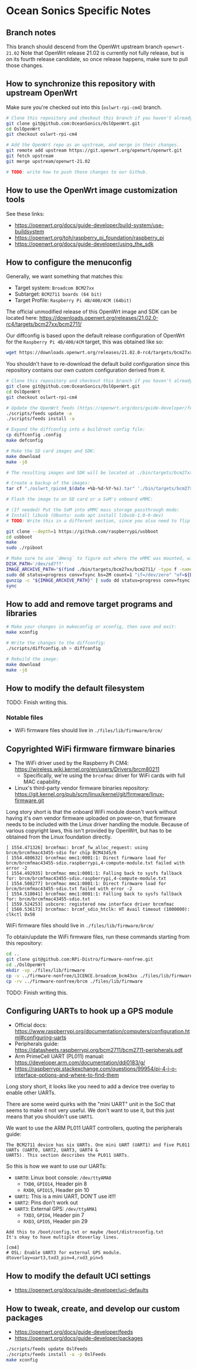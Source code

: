 # Ocean Sonics Specific Notes

## Branch notes

This branch should descend from the OpenWrt upstream branch `openwrt-21.02`
Note that OpenWrt release 21.02 is currently not fully release, but is on its
fourth release candidate, so once release happens, make sure to pull those changes.

## How to synchronize this repository with upstream OpenWrt

Make sure you're checked out into this (`oslwrt-rpi-cm4`) branch.

```bash
# Clone this repository and checkout this branch if you haven't already:
git clone git@github.com:OceanSonics/OslOpenWrt.git
cd OslOpenWrt
git checkout oslwrt-rpi-cm4

# Add the OpenWrt repo as an upstream, and merge in their changes.
git remote add upstream https://git.openwrt.org/openwrt/openwrt.git
git fetch upstream
git merge upstream/openwrt-21.02

# TODO: write how to push these changes to our Github.
```

## How to use the OpenWrt image customization tools

See these links:

- <https://openwrt.org/docs/guide-developer/build-system/use-buildsystem>
- <https://openwrt.org/toh/raspberry_pi_foundation/raspberry_pi>
- <https://openwrt.org/docs/guide-developer/using_the_sdk>

## How to configure the menuconfig

Generally, we want something that matches this:

- Target system: `Broadcom BCM27xx`
- Subtarget: `BCM2711 boards (64 bit)`
- Target Profile: `Raspberry Pi 4B/400/4CM (64bit)`

The official unmodified release of this OpenWrt image and SDK can be located here:
<https://downloads.openwrt.org/releases/21.02.0-rc4/targets/bcm27xx/bcm2711/>

Our diffconfig is based upon the default release configuration of OpenWrt for
the `Raspberry Pi 4B/400/4CM` target, this was obtained like so:

```bash
wget https://downloads.openwrt.org/releases/21.02.0-rc4/targets/bcm27xx/bcm2711/config.buildinfo  -O .config
```

You shouldn't have to re-download the default build configuration since this
repository contains our own custom configuration derived from it.

```bash
# Clone this repository and checkout this branch if you haven't already:
git clone git@github.com:OceanSonics/OslOpenWrt.git
cd OslOpenWrt
git checkout oslwrt-rpi-cm4

# Update the OpenWrt feeds (https://openwrt.org/docs/guide-developer/feeds):
./scripts/feeds update -a
./scripts/feeds install -a

# Expand the diffconfig into a buildroot config file:
cp diffconfig .config
make defconfig

# Make the SD card images and SDK:
make download
make -j8

# The resulting images and SDK will be located at ./bin/targets/bcm27xx/bcm2711/

# Create a backup of the images:
tar cf "./oslwrt_rpicm4_$(date +%b-%d-%Y-%s).tar" './bin/targets/bcm27xx/bcm2711/'

# Flash the image to an SD card or a SoM's onboard eMMC:

# (If needed) Put the SoM into eMMC mass storage passthrough mode:
# Install libusb (Ubuntu: sudo apt install libusb-1.0-0-dev)
# TODO: Write this in a different section, since you also need to flip a switch on the carrier board, use the right USB port, it's probably better that you install the rpiboot tool outside this directory structure, etc.

git clone --depth=1 https://github.com/raspberrypi/usbboot
cd usbboot
make
sudo ./rpiboot

# Make sure to use `dmesg` to figure out where the eMMC was mounted, will be a /dev/sda, /dev/sdb, etc. device.
DISK_PATH='/dev/sd???'
IMAGE_ARCHIVE_PATH="$(find ./bin/targets/bcm27xx/bcm2711/ -type f -name '*-ext4-sysupgrade.img.gz')"
sudo dd status=progress conv=fsync bs=2M count=1 "if=/dev/zero" "of=${DISK_PATH}"
gunzip -c "${IMAGE_ARCHIVE_PATH}" | sudo dd status=progress conv=fsync bs=2M "of=${DISK_PATH}"
sync
```

## How to add and remove target programs and libraries

```bash
# Make your changes in makeconfig or xconfig, then save and exit:
make xconfig

# Write the changes to the diffconfig:
./scripts/diffconfig.sh > diffconfig

# Rebuild the image:
make download
make -j8
```

## How to modify the default filesystem

TODO: Finish writing this.

### Notable files

- WiFi firmware files should live in `./files/lib/firmware/brcm/`

## Copyrighted WiFi firmware firmware binaries

- The WiFi driver used by the Raspberry Pi CM4: <https://wireless.wiki.kernel.org/en/users/Drivers/brcm80211>
  - Specifically, we're using the `brcmfmac` driver for WiFi cards with full MAC capability.
- Linux's third-party vendor firmware binaries repository: <https://git.kernel.org/pub/scm/linux/kernel/git/firmware/linux-firmware.git>

Long story short is that the onboard WiFi module doesn't work without having it's own vendor firmware uploaded on power-on, that firmware needs to be included with the Linux driver handling the module. Because of various copyright laws, this isn't provided by OpenWrt, but has to be obtained from the Linux foundation directly.

```text
[ 1554.471326] brcmfmac: brcmf_fw_alloc_request: using brcm/brcmfmac43455-sdio for chip BCM4345/6
[ 1554.480632] brcmfmac mmc1:0001:1: Direct firmware load for brcm/brcmfmac43455-sdio.raspberrypi,4-compute-module.txt failed with error -2
[ 1554.492935] brcmfmac mmc1:0001:1: Falling back to sysfs fallback for: brcm/brcmfmac43455-sdio.raspberrypi,4-compute-module.txt
[ 1554.508277] brcmfmac mmc1:0001:1: Direct firmware load for brcm/brcmfmac43455-sdio.txt failed with error -2
[ 1554.518041] brcmfmac mmc1:0001:1: Falling back to sysfs fallback for: brcm/brcmfmac43455-sdio.txt
[ 1559.524253] usbcore: registered new interface driver brcmfmac
[ 1560.536173] brcmfmac: brcmf_sdio_htclk: HT Avail timeout (1000000): clkctl 0x50
```

WiFi firmware files should live in `./files/lib/firmware/brcm/`

To obtain/update the WiFi firmware files, run these commands starting from this repository:

```bash
cd ..
git clone git@github.com:RPi-Distro/firmware-nonfree.git
cd ./OslOpenWrt
mkdir -vp ./files/lib/firmware
cp -v ../firmware-nonfree/LICENCE.broadcom_bcm43xx ./files/lib/firmware
cp -rv ../firmware-nonfree/brcm ./files/lib/firmware
```

TODO: Finish writing this.

## Configuring UARTs to hook up a GPS module

- Official docs: <https://www.raspberrypi.org/documentation/computers/configuration.html#configuring-uarts>
- Peripherals guide: <https://datasheets.raspberrypi.org/bcm2711/bcm2711-peripherals.pdf>
- Arm PrimeCell UART (PL011) manual: <https://developer.arm.com/documentation/ddi0183/g/>
- https://raspberrypi.stackexchange.com/questions/99954/pi-4-i-o-interface-options-and-where-to-find-them

Long story short, it looks like you need to add a device tree overlay to enable other UARTs.

There are some weird quirks with the "mini UART" unit in the SoC that seems to make it not very useful.
We don't want to use it, but this just means that you shouldn't use `UART1`.

We want to use the ARM PL011 UART controllers, quoting the peripherals guide:

```text
The BCM2711 device has six UARTs. One mini UART (UART1) and five PL011 UARTs (UART0, UART2, UART3, UART4 &
UART5). This section describes the PL011 UARTs. 
```

So this is how we want to use our UARTs:

- `UART0`: Linux boot console: `/dev/ttyAMA0`
  - `TXD0`, `GPIO14`, Header pin 8
  - `RXD0`, `GPIO15`, Header pin 10
- `UART1`: This is a mini UART, DON'T use it!!!
- `UART2`: Pins don't work out
- `UART3`: External GPS: `/dev/ttyAMA1`
  - `TXD3`, `GPIO4`, Header pin 7
  - `RXD3`, `GPIO5`, Header pin 29

```text
Add this to /boot/config.txt or maybe /boot/distroconfig.txt
It's okay to have multiple dtoverlay lines.

[cm4]
# OSL: Enable UART3 for external GPS module.
dtoverlay=uart3,txd3_pin=4,rxd3_pin=5
```

## How to modify the default UCI settings

- <https://openwrt.org/docs/guide-developer/uci-defaults>

## How to tweak, create, and develop our custom packages

- <https://openwrt.org/docs/guide-developer/feeds>
- <https://openwrt.org/docs/guide-developer/packages>

```bash
./scripts/feeds update OslFeeds
./scripts/feeds install -a -p OslFeeds
make xconfig
```
